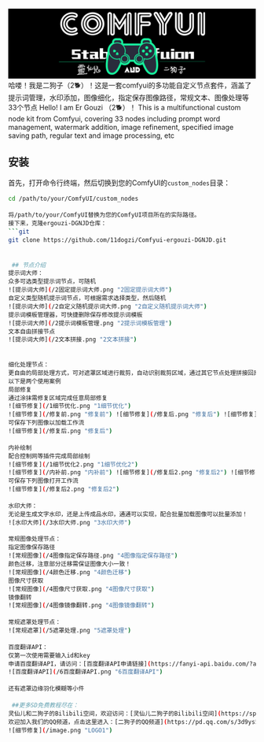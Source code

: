 ![灵仙儿和二狗子](docs/LOGO2.png "LOGO2")
哈喽！我是二狗子（2🐕）！这是一套comfyui的多功能自定义节点套件，涵盖了提示词管理，水印添加，图像细化，指定保存图像路径，常规文本、图像处理等33个节点
Hello! I am Er Gouzi （2🐕）！ This is a multifunctional custom node kit from Comfyui, covering 33 nodes including prompt word management, watermark addition, image refinement, specified image saving path, regular text and image processing, etc
 ## 安装
首先，打开命令行终端，然后切换到您的ComfyUI的`custom_nodes`目录：
```bash
cd /path/to/your/ComfyUI/custom_nodes

将/path/to/your/ComfyUI替换为您的ComfyUI项目所在的实际路径。
接下来，克隆ergouzi-DGNJD仓库：
```git
git clone https://github.com/11dogzi/Comfyui-ergouzi-DGNJD.git


 ## 节点介绍
提示词大师：
众多可选类型提示词节点，可随机
![提示词大师](/2固定提示词大师.png "2固定提示词大师")
自定义类型随机提示词节点，可根据需求选择类型，然后随机
![提示词大师](/2自定义随机提示词大师.png "2自定义随机提示词大师")
提示词模板管理器，可快捷删除保存修改提示词模板
![提示词大师](/2提示词模板管理.png "2提示词模板管理")
文本自由拼接节点
![提示词大师](/2文本拼接.png "2文本拼接")


细化处理节点：
更自由的局部处理方式，可对遮罩区域进行裁剪，自动识别裁剪区域，通过其它节点处理拼接回原图，配合语义分割等效果更佳！
以下是两个使用案例
局部修复
通过涂抹需修复区域完成任意局部修复
![细节修复](/1细节优化.png "1细节优化")
![细节修复](/修复前.png "修复前") ![细节修复](/修复后.png "修复后") ![细节修复](/局部修复前.png "局部修复前") ![细节修复](/局部修复前.png "局部修复后")
可保存下列图像以加载工作流
![细节修复](/修复后.png "修复后")

内补绘制
配合控制网等插件完成局部绘制
![细节修复](/1细节优化2.png "1细节优化2")
![细节修复](/内补前.png "内补前") ![细节修复](/修复后2.png "修复后2") ![细节修复](/内补.png "内补") ![细节修复](/内补后.png "内补后")
可保存下列图像打开工作流
![细节修复](/修复后2.png "修复后2")

水印大师：
无论是生成文字水印，还是上传成品水印，通通可以实现，配合批量加载图像可以批量添加！
![水印大师](/3水印大师.png "3水印大师")

常规图像处理节点：
指定图像保存路径
![常规图像](/4图像指定保存路径.png "4图像指定保存路径")
颜色迁移，注意部分迁移需保证图像大小一致！
![常规图像](/4颜色迁移.png "4颜色迁移")
图像尺寸获取
![常规图像](/4图像尺寸获取.png "4图像尺寸获取")
镜像翻转
![常规图像](/4图像镜像翻转.png "4图像镜像翻转")

常规遮罩处理节点：
![常规遮罩](/5遮罩处理.png "5遮罩处理")

百度翻译API：
仅第一次使用需要输入id和key
申请百度翻译API，请访问：[百度翻译API申请链接](https://fanyi-api.baidu.com/?aldtype=16047&ext_channel=Aldtype&fr=pcHeader)
![百度翻译API](/6百度翻译API.png "6百度翻译API")

还有遮罩边缘羽化模糊等小件

 ##更多SD免费教程尽在：
灵仙儿和二狗子的Bilibili空间，欢迎访问：[灵仙儿二狗子的Bilibili空间](https://space.bilibili.com/19723588?spm_id_from=333.1007.0.0)
欢迎加入我们的QQ频道，点击这里进入：[二狗子的QQ频道](https://pd.qq.com/s/3d9ys5wpr)
![细节修复](/image.png "LOGO1")













